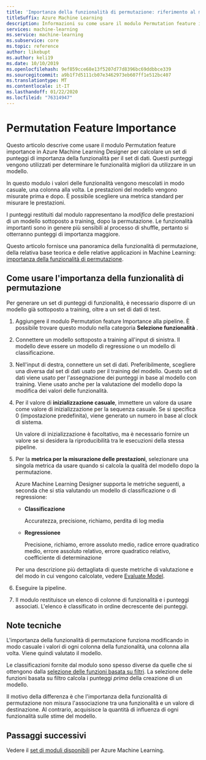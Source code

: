 ```yaml
---
title: 'Importanza della funzionalità di permutazione: riferimento al modulo'
titleSuffix: Azure Machine Learning
description: Informazioni su come usare il modulo Permutation feature importance in Azure Machine Learning per calcolare i punteggi di importanza delle funzionalità di permutazione delle variabili di funzionalità, dati un modello sottoposto a training e un set di dati di
services: machine-learning
ms.service: machine-learning
ms.subservice: core
ms.topic: reference
author: likebupt
ms.author: keli19
ms.date: 10/10/2019
ms.openlocfilehash: 9ef859cce68e13f5207d77d8396bc69ddbbce339
ms.sourcegitcommit: a9b1f7d5111cb07e3462973eb607ff1e512bc407
ms.translationtype: MT
ms.contentlocale: it-IT
ms.lasthandoff: 01/22/2020
ms.locfileid: "76314947"
---
```

# <a name="permutation-feature-importance"></a>Permutation Feature Importance

Questo articolo descrive come usare il modulo Permutation feature importance in Azure Machine Learning Designer per calcolare un set di punteggi di importanza della funzionalità per il set di dati. Questi punteggi vengono utilizzati per determinare le funzionalità migliori da utilizzare in un modello.

In questo modulo i valori delle funzionalità vengono mescolati in modo casuale, una colonna alla volta. Le prestazioni del modello vengono misurate prima e dopo. È possibile scegliere una metrica standard per misurare le prestazioni.

I punteggi restituiti dal modulo rappresentano la *modifica* delle prestazioni di un modello sottoposto a training, dopo la permutazione. Le funzionalità importanti sono in genere più sensibili al processo di shuffle, pertanto si otterranno punteggi di importanza maggiore. 

Questo articolo fornisce una panoramica della funzionalità di permutazione, della relativa base teorica e delle relative applicazioni in Machine Learning: [importanza della funzionalità di permutazione](https://blogs.technet.com/b/machinelearning/archive/2015/04/14/permutation-feature-importance.aspx).  

## <a name="how-to-use-permutation-feature-importance"></a>Come usare l'importanza della funzionalità di permutazione

Per generare un set di punteggi di funzionalità, è necessario disporre di un modello già sottoposto a training, oltre a un set di dati di test.  

1.  Aggiungere il modulo Permutation feature Importance alla pipeline. È possibile trovare questo modulo nella categoria **Selezione funzionalità** . 

2.  Connettere un modello sottoposto a training all'input di sinistra. Il modello deve essere un modello di regressione o un modello di classificazione.  

3.  Nell'input di destra, connettere un set di dati. Preferibilmente, scegliere una diversa dal set di dati usato per il training del modello. Questo set di dati viene usato per l'assegnazione dei punteggi in base al modello con training. Viene usato anche per la valutazione del modello dopo la modifica dei valori delle funzionalità.  

4.  Per il valore di **inizializzazione casuale**, immettere un valore da usare come valore di inizializzazione per la sequenza casuale. Se si specifica 0 (impostazione predefinita), viene generato un numero in base al clock di sistema.

     Un valore di inizializzazione è facoltativo, ma è necessario fornire un valore se si desidera la riproducibilità tra le esecuzioni della stessa pipeline.  

5.  Per la **metrica per la misurazione delle prestazioni**, selezionare una singola metrica da usare quando si calcola la qualità del modello dopo la permutazione.  

     Azure Machine Learning Designer supporta le metriche seguenti, a seconda che si stia valutando un modello di classificazione o di regressione:  

    -   **Classificazione**

        Accuratezza, precisione, richiamo, perdita di log media  

    -   **Regressionee**

        Precisione, richiamo, errore assoluto medio, radice errore quadratico medio, errore assoluto relativo, errore quadratico relativo, coefficiente di determinazione  

     Per una descrizione più dettagliata di queste metriche di valutazione e del modo in cui vengono calcolate, vedere [Evaluate Model](evaluate-model.md).  

6.  Eseguire la pipeline.  

7.  Il modulo restituisce un elenco di colonne di funzionalità e i punteggi associati. L'elenco è classificato in ordine decrescente dei punteggi.  


##  <a name="technical-notes"></a>Note tecniche

L'importanza della funzionalità di permutazione funziona modificando in modo casuale i valori di ogni colonna della funzionalità, una colonna alla volta. Viene quindi valutato il modello. 

Le classificazioni fornite dal modulo sono spesso diverse da quelle che si ottengono dalla [selezione delle funzioni basata su filtri](filter-based-feature-selection.md). La selezione delle funzioni basata su filtro calcola i punteggi *prima* della creazione di un modello. 

Il motivo della differenza è che l'importanza della funzionalità di permutazione non misura l'associazione tra una funzionalità e un valore di destinazione. Al contrario, acquisisce la quantità di influenza di ogni funzionalità sulle stime del modello.
  
## <a name="next-steps"></a>Passaggi successivi

Vedere il [set di moduli disponibili](module-reference.md) per Azure Machine Learning. 

